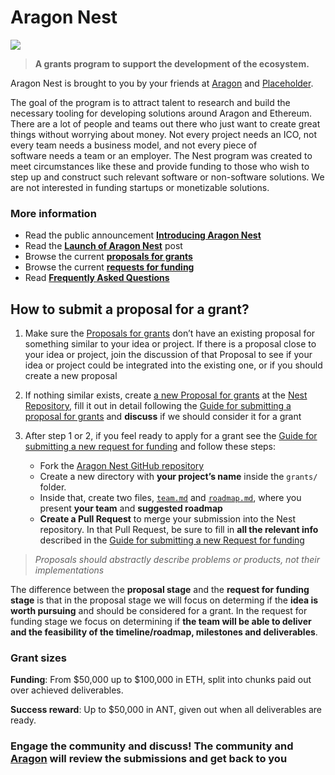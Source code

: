 # Aragon Nest

![](https://wiki.aragon.one/design/artwork/Nest/01.png)

> **A grants program to support the development of the ecosystem.**

Aragon Nest is brought to you by your friends at [Aragon](https://aragon.one) and [Placeholder](https://twitter.com/placeholdervc).

The goal of the program is to attract talent to research and build the necessary tooling for developing solutions around Aragon and Ethereum. There are a lot of people and teams out there who just want to create great things without worrying about money. Not every project needs an ICO, not every team needs a business model, and not every piece of software needs a team or an employer. The Nest program was created to meet circumstances like these and provide funding to those who wish to step up and construct such relevant software or non-software solutions. We are not interested in funding startups or monetizable solutions.

### More information
- Read the public announcement [**Introducing Aragon Nest**](https://blog.aragon.one/introducing-aragon-nest-1aa8c91c0566)
- Read the [**Launch of Aragon Nest**](https://blog.aragon.one/launch-of-aragon-nest-8d42d1a37595) post
- Browse the current [**proposals for grants**](https://github.com/aragon/nest/issues)
- Browse the current [**requests for funding**](https://github.com/aragon/nest/pulls)
- Read [**Frequently Asked Questions**](faqs.md)

## How to submit a proposal for a grant?

1. Make sure the [Proposals for grants](https://github.com/aragon/nest/issues) don’t have an existing proposal for something similar to your idea or project. If there is a proposal close to your idea or project, join the discussion of that Proposal to see if your idea or project could be integrated into the existing one, or if you should create a new proposal

2. If nothing similar exists, create [a new Proposal for grants](https://github.com/aragon/nest/issues/new) at the [Nest Repository](https://github.com/aragon/nest/), fill it out in detail following the [Guide for submitting a proposal for grants](Guide_for_submitting_a_proposal_for_grants.md) and **discuss** if we should consider it for a grant

3. After step 1 or 2, if you feel ready to apply for a grant see the [Guide for submitting a new request for funding](Guide_for_submitting_a_request_for_funding.md) and follow these steps:
    - Fork the [Aragon Nest GitHub repository](https://github.com/aragon/nest)
    - Create a new directory with **your project’s name** inside the `grants/` folder.
    - Inside that, create two files, [`team.md`](.github/templates/team.md) and [`roadmap.md`](.github/templates/team.md), where you present **your team** and **suggested roadmap**
    - **Create a Pull Request** to merge your submission into the Nest repository. In that Pull Request, be sure to fill in **all the relevant info** described in the [Guide for submitting a new Request for funding](Guide_for_submitting_a_request_for_funding.md)

> _Proposals should abstractly describe problems or products, not their implementations_

The difference between the **proposal stage** and the **request for funding stage** is that in the proposal stage we will focus on determing if the **idea is worth pursuing** and should be considered for a grant. In the request for funding stage we focus on determining if **the team will be able to deliver and the feasibility of the timeline/roadmap, milestones and deliverables**.

### Grant sizes
**Funding**: From $50,000 up to $100,000 in ETH, split into chunks paid out over achieved deliverables.

 **Success reward**: Up to $50,000 in ANT, given out when all deliverables are ready.

### Engage the community and discuss! The community and [Aragon](https://aragon.org) will review the submissions and get back to you
